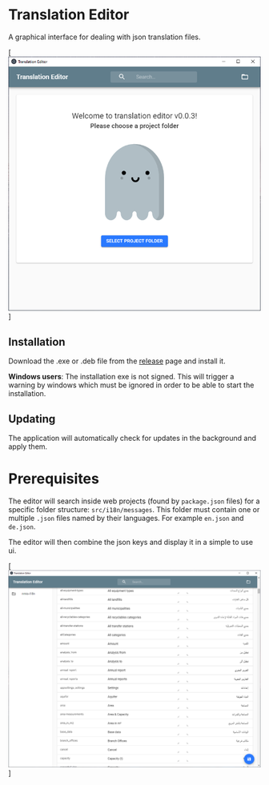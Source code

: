 # Translation Editor
A graphical interface for dealing with json translation files.

[![starting screen](./screens/screen1.PNG)]

## Installation
Download the .exe or .deb file from the [release](https://github.com/maschino/react-i18n-editor/releases) page and install it.

**Windows users**: The installation exe is not signed. This will trigger a warning by windows which must be ignored
in order to be able to start the installation.

## Updating
The application will automatically check for updates in the background and apply them.

# Prerequisites
The editor will search inside web projects (found by `package.json` files) for a specific folder structure: `src/i18n/messages`.
This folder must contain one or multiple `.json` files named by their languages. For example `en.json` and `de.json`.

The editor will then combine the json keys and display it in a simple to use ui.

[![editor screen](./screens/screen2.PNG)]
